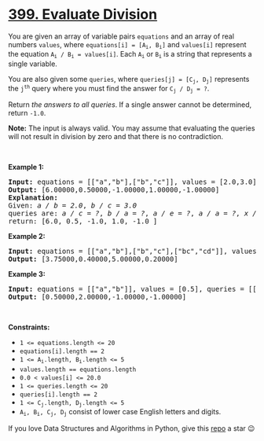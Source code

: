 # [399. Evaluate Division][title]

<p>You are given an array of variable pairs <code>equations</code> and an array of real numbers <code>values</code>, where <code>equations[i] = [A<sub>i</sub>, B<sub>i</sub>]</code> and <code>values[i]</code> represent the equation <code>A<sub>i</sub> / B<sub>i</sub> = values[i]</code>. Each <code>A<sub>i</sub></code> or <code>B<sub>i</sub></code> is a string that represents a single variable.</p>
<p>You are also given some <code>queries</code>, where <code>queries[j] = [C<sub>j</sub>, D<sub>j</sub>]</code> represents the <code>j<sup>th</sup></code> query where you must find the answer for <code>C<sub>j</sub> / D<sub>j</sub> = ?</code>.</p>
<p>Return <em>the answers to all queries</em>. If a single answer cannot be determined, return <code>-1.0</code>.</p>
<p><strong>Note:</strong> The input is always valid. You may assume that evaluating the queries will not result in division by zero and that there is no contradiction.</p>
<p> </p>
<p><strong>Example 1:</strong></p>
<pre><strong>Input:</strong> equations = [["a","b"],["b","c"]], values = [2.0,3.0], queries = [["a","c"],["b","a"],["a","e"],["a","a"],["x","x"]]
<strong>Output:</strong> [6.00000,0.50000,-1.00000,1.00000,-1.00000]
<strong>Explanation:</strong> 
Given: <em>a / b = 2.0</em>, <em>b / c = 3.0</em>
queries are: <em>a / c = ?</em>, <em>b / a = ?</em>, <em>a / e = ?</em>, <em>a / a = ?</em>, <em>x / x = ?</em>
return: [6.0, 0.5, -1.0, 1.0, -1.0 ]
</pre>
<p><strong>Example 2:</strong></p>
<pre><strong>Input:</strong> equations = [["a","b"],["b","c"],["bc","cd"]], values = [1.5,2.5,5.0], queries = [["a","c"],["c","b"],["bc","cd"],["cd","bc"]]
<strong>Output:</strong> [3.75000,0.40000,5.00000,0.20000]
</pre>
<p><strong>Example 3:</strong></p>
<pre><strong>Input:</strong> equations = [["a","b"]], values = [0.5], queries = [["a","b"],["b","a"],["a","c"],["x","y"]]
<strong>Output:</strong> [0.50000,2.00000,-1.00000,-1.00000]
</pre>
<p> </p>
<p><strong>Constraints:</strong></p>
<ul>
<li><code>1 &lt;= equations.length &lt;= 20</code></li>
<li><code>equations[i].length == 2</code></li>
<li><code>1 &lt;= A<sub>i</sub>.length, B<sub>i</sub>.length &lt;= 5</code></li>
<li><code>values.length == equations.length</code></li>
<li><code>0.0 &lt; values[i] &lt;= 20.0</code></li>
<li><code>1 &lt;= queries.length &lt;= 20</code></li>
<li><code>queries[i].length == 2</code></li>
<li><code>1 &lt;= C<sub>j</sub>.length, D<sub>j</sub>.length &lt;= 5</code></li>
<li><code>A<sub>i</sub>, B<sub>i</sub>, C<sub>j</sub>, D<sub>j</sub></code> consist of lower case English letters and digits.</li>
</ul>


If you love Data Structures and Algorithms in Python, give this [repo][me] a star :wink:

[title]: https://leetcode.com/problems/evaluate-division
[me]: https://github.com/bumblebee211196/awesome-python-leetcode